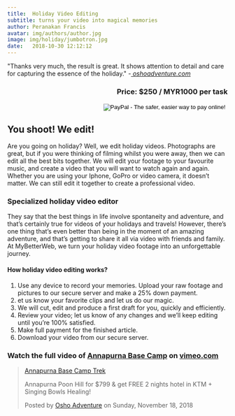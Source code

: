 ```yaml
---
title:  Holiday Video Editing
subtitle: turns your video into magical memories
author: Peranakan Francis
avatar: img/authors/author.jpg
image: img/holiday/jumbotron.jpg
date:   2018-10-30 12:12:12
---
```


"Thanks very much, the result is great. It shows attention to detail and care for capturing the essence of the holiday." -<a href="https://www.facebook.com/oshoworldadventures/videos/186371325604026/" target="_blank"><i> oshoadventure.com</i></a>

<div style="text-align: right">
<h3>Price: $250 / MYR1000 per task</h3></div>
<div align="right">
<form action="https://www.paypal.com/cgi-bin/webscr" method="post" target="_top">
<input type="hidden" name="cmd" value="_s-xclick">
<input type="hidden" name="hosted_button_id" value="4CCHGXBW33VSQ">
<input type="image" src="https://www.paypalobjects.com/en_US/i/btn/btn_buynowCC_LG.gif" border="0" name="submit" alt="PayPal - The safer, easier way to pay online!">
<img alt="" border="0" src="https://www.paypalobjects.com/en_US/i/scr/pixel.gif" width="1" height="1">
</form>
</div>

## You shoot! We edit!
Are you going on holiday? Well, we edit holiday videos. Photographs are great, but if you were thinking of filming whilst you were away, then we can edit all the best bits together. We will edit your footage to your favourite music, and create a video that you will want to watch again and again. Whether you are using your Iphone, GoPro or video camera, it doesn’t matter. We can still edit it together to create a professional video.

### Specialized holiday video editor
They say that the best things in life involve spontaneity and adventure, and that’s certainly true for videos of your holidays and travels! However, there’s one thing that’s even better than being in the moment of an amazing adventure, and that’s getting to share it all via video with friends and family. At MyBetterWeb, we turn your holiday video footage into an unforgettable journey.

#### How holiday video editing works?

1. Use any device to record your memories. Upload your raw footage and pictures to our secure server and make a 25% down payment.
2. et us know your favorite clips and let us do our magic.
3. We will cut, edit and produce a first draft for you, quickly and efficiently.
4. Review your video; let us know of any changes and we’ll keep editing until you’re 100% satisfied.
5. Make full payment for the finished article.
6. Download your video from our secure server.

### Watch the full video of <a href="https://vimeo.com/300241052" target="_blank">Annapurna Base Camp</a> on <a href="https://vimeo.com/300241052" target="_blank">vimeo.com</a>
<div class="fb-video" data-href="https://www.facebook.com/oshoworldadventures/videos/186371325604026/" data-width="640" data-show-text="false"><blockquote cite="https://www.facebook.com/oshoworldadventures/videos/186371325604026/" class="fb-xfbml-parse-ignore"><a href="https://www.facebook.com/oshoworldadventures/videos/186371325604026/">Annapurna Base Camp Trek</a><p>Annapurna Poon Hill for $799 &amp; get FREE 2 nights hotel in KTM + Singing Bowls Healing!</p>Posted by <a href="https://www.facebook.com/oshoworldadventures/">Osho Adventure</a> on Sunday, November 18, 2018</blockquote></div><br/>
